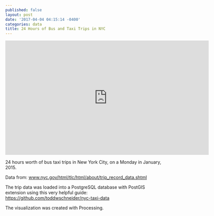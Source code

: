 ```yaml
---
published: false
layout: post
date: '2017-04-04 04:15:14 -0400'
categories: data
title: 24 Hours of Bus and Taxi Trips in NYC
---
```

<iframe src="https://player.vimeo.com/video/211614670?portrait=0" width="640" height="360" frameborder="0" webkitallowfullscreen mozallowfullscreen allowfullscreen></iframe>

24 hours worth of bus taxi trips in New York City, on a Monday in January, 2015.

Data from: www.nyc.gov/html/tlc/html/about/trip_record_data.shtml

The trip data was loaded into a PostgreSQL database with PostGIS extension using this very helpful guide: https://github.com/toddwschneider/nyc-taxi-data

The visualization was created with Processing.
